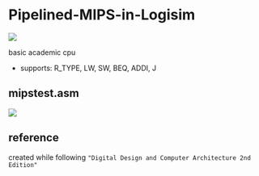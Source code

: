 # Pipelined-MIPS-in-Logisim

![](https://i.imgur.com/GWfjP3Z.png)

basic academic cpu
- supports: R_TYPE, LW, SW, BEQ, ADDI, J

## mipstest.asm
![](https://i.imgur.com/mxrvuBy.png)

## reference
created while following `"Digital Design and Computer Architecture 2nd Edition"`

